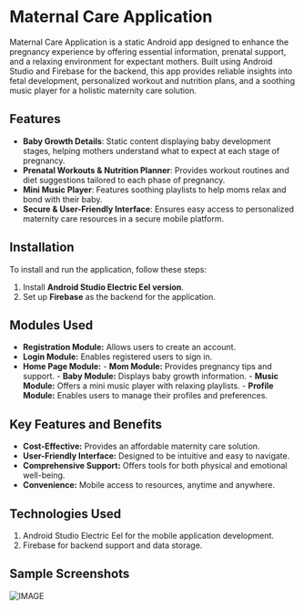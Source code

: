 # Maternal Care Application

Maternal Care Application is a static Android app designed to enhance the pregnancy experience by offering essential information, prenatal support, and a relaxing environment for expectant mothers. Built using Android Studio and Firebase for the backend, this app provides reliable insights into fetal development, personalized workout and nutrition plans, and a soothing music player for a holistic maternity care solution.

## Features

- **Baby Growth Details**: Static content displaying baby development stages, helping mothers understand what to expect at each stage of pregnancy.
- **Prenatal Workouts & Nutrition Planner**: Provides workout routines and diet suggestions tailored to each phase of pregnancy.
- **Mini Music Player**: Features soothing playlists to help moms relax and bond with their baby.
- **Secure & User-Friendly Interface**: Ensures easy access to personalized maternity care resources in a secure mobile platform.

## Installation

To install and run the application, follow these steps:

1. Install **Android Studio Electric Eel version**.
2. Set up **Firebase** as the backend for the application.

## Modules Used

- **Registration Module:** Allows users to create an account.
- **Login Module:** Enables registered users to sign in.
- **Home Page Module:**
          - **Mom Module:** Provides pregnancy tips and support.
          - **Baby Module:** Displays baby growth information.
          - **Music Module:** Offers a mini music player with relaxing playlists.
          - **Profile Module:** Enables users to manage their profiles and preferences.

## Key Features and Benefits
- **Cost-Effective:** Provides an affordable maternity care solution.
- **User-Friendly Interface:** Designed to be intuitive and easy to navigate.
- **Comprehensive Support:** Offers tools for both physical and emotional well-being.
- **Convenience:** Mobile access to resources, anytime and anywhere.

## Technologies Used
1. Android Studio Electric Eel for the mobile application development.
2. Firebase for backend support and data storage.

## Sample Screenshots 
![IMAGE](https://github.com/user-attachments/assets/043dbf94-63a4-4ae8-89d7-5e264dd6cb50)
